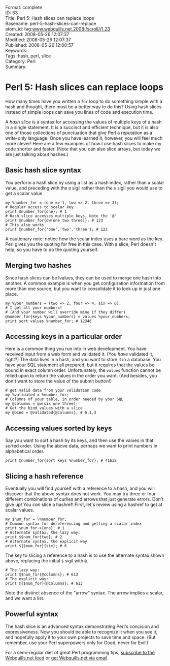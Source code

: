 Format: complete  
ID: 33  
Title: Perl 5: Hash slices can replace loops  
Basename: perl-5-hash-slices-can-replace  
atom_id: tag:www.webquills.net,2008:/scroll//1.23  
Created: 2008-05-26 12:07:37  
Modified: 2008-05-26 12:07:37  
Published: 2008-05-26 12:00:57  
Keywords:   
Tags: hash, perl, slice  
Category: Perl  
Summary:   

# Perl 5: Hash slices can replace loops

How many times have you written a `for` loop to do something simple with a hash and thought, there must be a better way to do this? Using hash slices instead of simple loops can save you lines of code and execution time.

A *hash slice* is a syntax for accessing the values of multiple keys of a hash in a single statement. It is a succinct and efficient technique, but it is also one of those collections of punctuation that give Perl a reputation as a write-only language. Once you have learned it, however, you will feel much more clever! Here are a few examples of how I use hash slices to make my code shorter and faster. (Note that you can also slice arrays, but today we are just talking about hashes.)

## Basic hash slice syntax
You perform a hash slice by using a list as a hash index, rather than a scalar value, and preceding with the `@` sigil rather than the `$` sigil you would use to get a scalar value.
    
    my %number_for = (one => 1, two => 2, three => 3);
    # Regular access to scalar key
    print $number_for{one}; # 1
    # Hash slice accesses multiple keys. Note the '@'
    print @number_for{qw(one two three)}; # 123
    # This also works
    print @number_for{'one','two','three'}; # 123
    
A cautionary note: notice how the scalar index uses a bare word as the key. Perl gives you the quoting for free in this case. With a slice, Perl doesn't help, so you have to do the quoting yourself.
    
## Merging two hashes
Since hash slices can be lvalues, they can be used to merge one hash into another. A common example is when you get configuration information from more than one source, but you want to consolidate it to look up in just one place.

    my %your_numbers = (two => 2, four => 4, six => 6);
    # I get all your numbers! 
    # (And your number will override mine if they differ)
    @number_for{keys %your_numbers} = values %your_numbers;
    print sort values %number_for; # 12346


## Accessing keys in a particular order
Here is a common thing you run into in web development. You have received input from a web form and validated it. (You *have* validated it, right?) The data lives in a hash, and you want to store it in a database. You have your SQL statement all prepared, but it requires that the values be bound in exact column order. Unfortunately, the `values` function cannot be relied upon to return the values in the order you want. (And besides, you don't want to store the value of the submit button!)

    # get valid data from your validation code
    my %validated = %number_for;
    # Columns of your table, in order needed by your SQL
    my @columns = qw(six one three);
    # Get the bind values with a slice
    my @bind = @validated{@columns}; # 6,1,3
    

## Accessing values sorted by keys
Say you want to sort a hash by its keys, and then use the values in that sorted order. Using the above data, perhaps we want to print numbers in alphabetical order.

    print @number_for{sort keys %number_for}; # 41632


## Slicing a hash reference
Eventually you will find yourself with a reference to a hash, and you will discover that the above syntax does not work. You may try three or four different combinations of curlies and arrows that just generate errors. Don't give up! You *can* slice a hashref! First, let's review using a hashref to get at scalar values.

    my $num_for = \%number_for;
    # Common syntax for dereferencing and getting a scalar index
    print $num_for->{one}; # 1
    # Alternate syntax, the lazy way:
    print $$num_for{two}; # 2
    # Alternate syntax, the explicit way
    print ${$num_for}{six}; # 6

The key to slicing a reference to a hash is to use the alternate syntax shown above, replacing the initial `$` sigil with `@`.
    
    # The lazy way:
    print @$num_for{@columns}; # 613
    # The explicit way:
    print @{$num_for}{@columns}; # 613

Note the distinct absence of the "arrow" syntax. The arrow implies a scalar, and we want a list.

## Powerful syntax
The hash slice is an advanced syntax demonstrating Perl's concision and expressiveness. Now you should be able to recognize it when you see it, and hopefully apply it to your own projects to save time and space. (But remember, use your Perl superpowers only for Good, never for Evil!)

For a semi-regular diet of great Perl programming tips, [subscribe to the Webquills.net feed](http://feeds.feedburner.com/Webquills) or [get Webquills.net via email](http://www.feedburner.com/fb/a/emailverifySubmit?feedId=929839&loc=en_US). 





